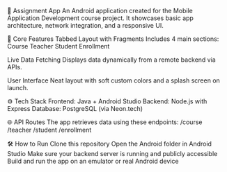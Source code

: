 📘 Assignment App
An Android application created for the Mobile Application Development course project. It showcases basic app architecture, network integration, and a responsive UI.

📱 Core Features
Tabbed Layout with Fragments
Includes 4 main sections:
Course
Teacher
Student
Enrollment

Live Data Fetching
Displays data dynamically from a remote backend via APIs.

User Interface
Neat layout with soft custom colors and a splash screen on launch.

⚙️ Tech Stack
Frontend: Java + Android Studio
Backend: Node.js with Express
Database: PostgreSQL (via Neon.tech)

🌐 API Routes
The app retrieves data using these endpoints:
/course
/teacher
/student
/enrollment

🛠️ How to Run
Clone this repository
Open the Android folder in Android Studio
Make sure your backend server is running and publicly accessible
Build and run the app on an emulator or real Android device
